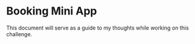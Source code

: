 Booking Mini App
================

This document will serve as a guide to my thoughts while working on this challenge.
